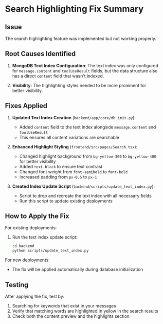 # Search Highlighting Fix Summary

## Issue
The search highlighting feature was implemented but not working properly.

## Root Causes Identified

1. **MongoDB Text Index Configuration**: The text index was only configured for `message.content` and `toolUseResult` fields, but the data structure also has a direct `content` field that wasn't indexed.

2. **Visibility**: The highlighting styles needed to be more prominent for better visibility.

## Fixes Applied

1. **Updated Text Index Creation** (`backend/app/core/db_init.py`):
   - Added `content` field to the text index alongside `message.content` and `toolUseResult`
   - This ensures all content variations are searchable

2. **Enhanced Highlight Styling** (`frontend/src/pages/Search.tsx`):
   - Changed highlight background from `bg-yellow-300` to `bg-yellow-400` for better visibility
   - Added `text-black` to ensure text contrast
   - Changed font weight from `font-semibold` to `font-bold`
   - Increased padding from `px-0.5` to `px-1`

3. **Created Index Update Script** (`backend/scripts/update_text_index.py`):
   - Script to drop and recreate the text index with all necessary fields
   - Run this script to update existing deployments

## How to Apply the Fix

For existing deployments:
1. Run the text index update script:
   ```bash
   cd backend
   python scripts/update_text_index.py
   ```

For new deployments:
- The fix will be applied automatically during database initialization

## Testing
After applying the fix, test by:
1. Searching for keywords that exist in your messages
2. Verify that matching words are highlighted in yellow in the search results
3. Check both the content preview and the highlights section

